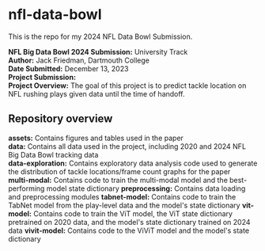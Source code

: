 # nfl-data-bowl
This is the repo for my 2024 NFL Data Bowl Submission. 

__NFL Big Data Bowl 2024 Submission:__ University Track <br>
__Author:__ Jack Friedman, Dartmouth College <br>
__Date Submitted:__ December 13, 2023 <br>
__Project Submission:__ <br>
__Project Overview:__ The goal of this project is to predict tackle location on NFL rushing plays given data until the time of handoff. <br>

## Repository overview

__assets:__ Contains figures and tables used in the paper <br>
__data:__ Contains all data used in the project, including 2020 and 2024 NFL Big Data Bowl tracking data <br>
__data-exploration:__ Contains exploratory data analysis code used to generate the distribution of tackle locations/frame count graphs for the paper <br>
__multi-modal:__ Contains code to train the multi-modal model and the best-performing model state dictionary 
__preprocessing:__ Contains data loading and preprocessing modules
__tabnet-model:__ Contains code to train the TabNet model from the play-level data and the model's state dictionary 
__vit-model:__ Contains code to train the ViT model, the ViT state dictionary pretrained on 2020 data, and the model's state dictionary trained on 2024 data 
__vivit-model:__ Contains code to the ViViT model and the model's state dictionary 
